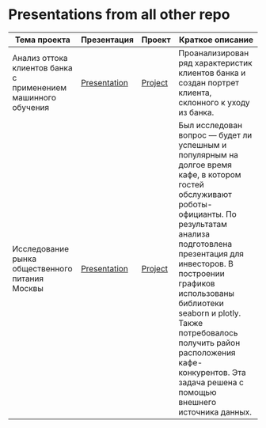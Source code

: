 # Presentations from all other repo


| Тема проекта | Презентация | Проект  | Краткое описание |
|--------------|-------------|---------|------------------|
| Анализ оттока клиентов банка с применением машинного обучения | [Presentation](https://docs.google.com/viewer?url=https://raw.githubusercontent.com/Nanobelka/bank_churn_EDA/main/presentation.pdf) | [Project](https://github.com/Nanobelka/bank_churn_EDA) | Проанализирован ряд характеристик клиентов банка и создан портрет клиента, склонного к уходу из банка. |
| Исследование рынка общественного питания Москвы | [Presentation](https://docs.google.com/viewer?url=https://raw.githubusercontent.com/Nanobelka/catering_analysis/main/presentation.pdf) | [Project](https://github.com/Nanobelka/catering_analysis) | Был исследован вопрос — будет ли успешным и популярным на долгое время кафе, в котором гостей обслуживают роботы-официанты. По результатам анализа подготовлена презентация для инвесторов. В построении графиков использованы библиотеки seaborn и plotly. Также потребовалось получить район расположения кафе-конкурентов. Эта задача решена с помощью внешнего источника данных. |

